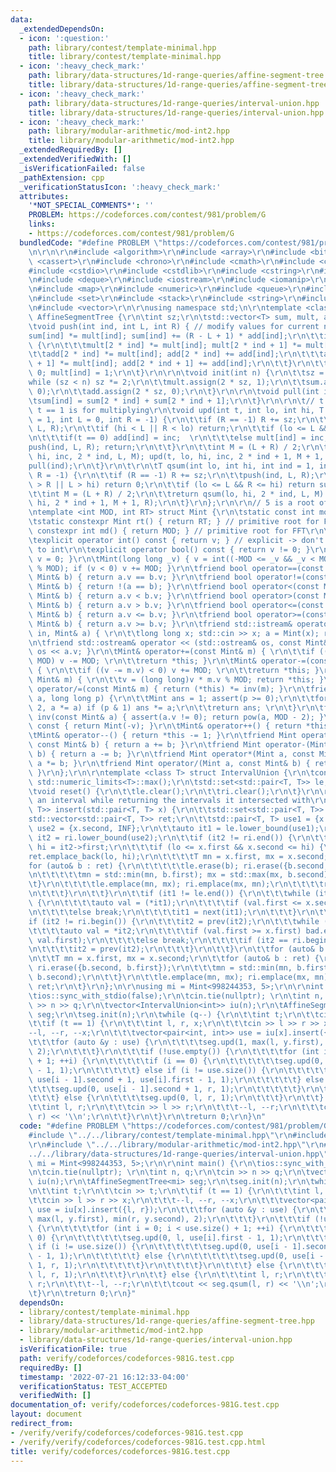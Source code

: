 ```yaml
---
data:
  _extendedDependsOn:
  - icon: ':question:'
    path: library/contest/template-minimal.hpp
    title: library/contest/template-minimal.hpp
  - icon: ':heavy_check_mark:'
    path: library/data-structures/1d-range-queries/affine-segment-tree.hpp
    title: library/data-structures/1d-range-queries/affine-segment-tree.hpp
  - icon: ':heavy_check_mark:'
    path: library/data-structures/1d-range-queries/interval-union.hpp
    title: library/data-structures/1d-range-queries/interval-union.hpp
  - icon: ':heavy_check_mark:'
    path: library/modular-arithmetic/mod-int2.hpp
    title: library/modular-arithmetic/mod-int2.hpp
  _extendedRequiredBy: []
  _extendedVerifiedWith: []
  _isVerificationFailed: false
  _pathExtension: cpp
  _verificationStatusIcon: ':heavy_check_mark:'
  attributes:
    '*NOT_SPECIAL_COMMENTS*': ''
    PROBLEM: https://codeforces.com/contest/981/problem/G
    links:
    - https://codeforces.com/contest/981/problem/G
  bundledCode: "#define PROBLEM \"https://codeforces.com/contest/981/problem/G\"\r\
    \n\r\n\r\n#include <algorithm>\r\n#include <array>\r\n#include <bitset>\r\n#include\
    \ <cassert>\r\n#include <chrono>\r\n#include <cmath>\r\n#include <complex>\r\n\
    #include <cstdio>\r\n#include <cstdlib>\r\n#include <cstring>\r\n#include <ctime>\r\
    \n#include <deque>\r\n#include <iostream>\r\n#include <iomanip>\r\n#include <list>\r\
    \n#include <map>\r\n#include <numeric>\r\n#include <queue>\r\n#include <random>\r\
    \n#include <set>\r\n#include <stack>\r\n#include <string>\r\n#include <unordered_map>\r\
    \n#include <vector>\r\n\r\nusing namespace std;\n\r\ntemplate <class T> struct\
    \ AffineSegmentTree {\r\n\tint sz;\r\n\tstd::vector<T> sum, mult, add;\r\n\r\n\
    \tvoid push(int ind, int L, int R) { // modify values for current node\r\n\t\t\
    sum[ind] *= mult[ind]; sum[ind] += (R - L + 1) * add[ind];\r\n\t\tif (L != R)\
    \ {\r\n\t\t\tmult[2 * ind] *= mult[ind]; mult[2 * ind + 1] *= mult[ind];\r\n\t\
    \t\tadd[2 * ind] *= mult[ind]; add[2 * ind] += add[ind];\r\n\t\t\tadd[2 * ind\
    \ + 1] *= mult[ind]; add[2 * ind + 1] += add[ind];\r\n\t\t}\r\n\t\tadd[ind] =\
    \ 0; mult[ind] = 1;\r\n\t}\r\n\r\n\tvoid init(int n) {\r\n\t\tsz = 1;\r\n\t\t\
    while (sz < n) sz *= 2;\r\n\t\tmult.assign(2 * sz, 1);\r\n\t\tsum.assign(2 * sz,\
    \ 0);\r\n\t\tadd.assign(2 * sz, 0);\r\n\t}\r\n\r\n\tvoid pull(int ind) {\r\n\t\
    \tsum[ind] = sum[2 * ind] + sum[2 * ind + 1];\r\n\t}\r\n\r\n\t// t == 0 is add,\
    \ t == 1 is for multiplying\r\n\tvoid upd(int t, int lo, int hi, T inc, int ind\
    \ = 1, int L = 0, int R = -1) {\r\n\t\tif (R == -1) R += sz;\r\n\t\tpush(ind,\
    \ L, R);\r\n\t\tif (hi < L || R < lo) return;\r\n\t\tif (lo <= L && R <= hi) {\r\
    \n\t\t\tif(t == 0) add[ind] = inc;  \r\n\t\t\telse mult[ind] = inc;\r\n\t\t\t\
    push(ind, L, R); return;\r\n\t\t}\r\n\t\tint M = (L + R) / 2;\r\n\t\tupd(t, lo,\
    \ hi, inc, 2 * ind, L, M); upd(t, lo, hi, inc, 2 * ind + 1, M + 1, R);\r\n\t\t\
    pull(ind);\r\n\t}\r\n\t\r\n\tT qsum(int lo, int hi, int ind = 1, int L = 0, int\
    \ R = -1) {\r\n\t\tif (R == -1) R += sz;\r\n\t\tpush(ind, L, R);\r\n\t\tif (lo\
    \ > R || L > hi) return 0;\r\n\t\tif (lo <= L && R <= hi) return sum[ind];\r\n\
    \t\tint M = (L + R) / 2;\r\n\t\treturn qsum(lo, hi, 2 * ind, L, M) + qsum(lo,\
    \ hi, 2 * ind + 1, M + 1, R);\r\n\t}\r\n};\r\n\r\n// 5 is a root of both mods\r\
    \ntemplate <int MOD, int RT> struct Mint {\r\n\tstatic const int mod = MOD;\r\n\
    \tstatic constexpr Mint rt() { return RT; } // primitive root for FFT\r\n\tstatic\
    \ constexpr int md() { return MOD; } // primitive root for FFT\r\n\tint v; \r\n\
    \texplicit operator int() const { return v; } // explicit -> don't silently convert\
    \ to int\r\n\texplicit operator bool() const { return v != 0; }\r\n\tMint() {\
    \ v = 0; }\r\n\tMint(long long _v) { v = int((-MOD <= _v && _v < MOD) ? _v : _v\
    \ % MOD); if (v < 0) v += MOD; }\r\n\tfriend bool operator==(const Mint& a, const\
    \ Mint& b) { return a.v == b.v; }\r\n\tfriend bool operator!=(const Mint& a, const\
    \ Mint& b) { return !(a == b); }\r\n\tfriend bool operator<(const Mint& a, const\
    \ Mint& b) { return a.v < b.v; }\r\n\tfriend bool operator>(const Mint& a, const\
    \ Mint& b) { return a.v > b.v; }\r\n\tfriend bool operator<=(const Mint& a, const\
    \ Mint& b) { return a.v <= b.v; }\r\n\tfriend bool operator>=(const Mint& a, const\
    \ Mint& b) { return a.v >= b.v; }\r\n\tfriend std::istream& operator >> (std::istream&\
    \ in, Mint& a) { \r\n\t\tlong long x; std::cin >> x; a = Mint(x); return in; }\r\
    \n\tfriend std::ostream& operator << (std::ostream& os, const Mint& a) { return\
    \ os << a.v; }\r\n\tMint& operator+=(const Mint& m) { \r\n\t\tif ((v += m.v) >=\
    \ MOD) v -= MOD; \r\n\t\treturn *this; }\r\n\tMint& operator-=(const Mint& m)\
    \ { \r\n\t\tif ((v -= m.v) < 0) v += MOD; \r\n\t\treturn *this; }\r\n\tMint& operator*=(const\
    \ Mint& m) { \r\n\t\tv = (long long)v * m.v % MOD; return *this; }\r\n\tMint&\
    \ operator/=(const Mint& m) { return (*this) *= inv(m); }\r\n\tfriend Mint pow(Mint\
    \ a, long long p) {\r\n\t\tMint ans = 1; assert(p >= 0);\r\n\t\tfor (; p; p /=\
    \ 2, a *= a) if (p & 1) ans *= a;\r\n\t\treturn ans; \r\n\t}\r\n\tfriend Mint\
    \ inv(const Mint& a) { assert(a.v != 0); return pow(a, MOD - 2); }\r\n\tMint operator-()\
    \ const { return Mint(-v); }\r\n\tMint& operator++() { return *this += 1; }\r\n\
    \tMint& operator--() { return *this -= 1; }\r\n\tfriend Mint operator+(Mint a,\
    \ const Mint& b) { return a += b; }\r\n\tfriend Mint operator-(Mint a, const Mint&\
    \ b) { return a -= b; }\r\n\tfriend Mint operator*(Mint a, const Mint& b) { return\
    \ a *= b; }\r\n\tfriend Mint operator/(Mint a, const Mint& b) { return a /= b;\
    \ }\r\n};\r\n\r\ntemplate <class T> struct IntervalUnion {\r\n\tconst T INF =\
    \ std::numeric_limits<T>::max();\r\n\tstd::set<std::pair<T, T>> le, ri;\r\n\r\n\
    \tvoid reset() {\r\n\t\tle.clear();\r\n\t\tri.clear();\r\n\t}\r\n\r\n\t// inserts\
    \ an interval while returning the intervals it intersected with\r\n\tstd::vector<std::pair<T,\
    \ T>> insert(std::pair<T, T> x) {\r\n\t\tstd::set<std::pair<T, T>> bad;\r\n\t\t\
    std::vector<std::pair<T, T>> ret;\r\n\t\tstd::pair<T, T> use1 = {x.first, -INF},\
    \ use2 = {x.second, INF};\r\n\t\tauto it1 = le.lower_bound(use1);\r\n\t\tauto\
    \ it2 = ri.lower_bound(use2);\r\n\t\tif (it2 != ri.end()) {\r\n\t\t\tT lo = it2->second,\
    \ hi = it2->first;\r\n\t\t\tif (lo <= x.first && x.second <= hi) {\r\n\t\t\t\t\
    ret.emplace_back(lo, hi);\r\n\t\t\t\tT mn = x.first, mx = x.second;\r\n\t\t\t\t\
    for (auto& b : ret) {\r\n\t\t\t\t\tle.erase(b); ri.erase({b.second, b.first});\r\
    \n\t\t\t\t\tmn = std::min(mn, b.first); mx = std::max(mx, b.second);\r\n\t\t\t\
    \t}\r\n\t\t\t\tle.emplace(mn, mx); ri.emplace(mx, mn);\r\n\t\t\t\treturn ret;\r\
    \n\t\t\t}\r\n\t\t}\r\n\t\tif (it1 != le.end()) {\r\n\t\t\twhile (it1 != le.end())\
    \ {\r\n\t\t\t\tauto val = (*it1);\r\n\t\t\t\tif (val.first <= x.second) bad.insert(val);\r\
    \n\t\t\t\telse break;\r\n\t\t\t\tit1 = next(it1);\r\n\t\t\t}\r\n\t\t}\r\n\t\t\
    if (it2 != ri.begin()) {\r\n\t\t\tit2 = prev(it2);\r\n\t\t\twhile (true) {\r\n\
    \t\t\t\tauto val = *it2;\r\n\t\t\t\tif (val.first >= x.first) bad.emplace(val.second,\
    \ val.first);\r\n\t\t\t\telse break;\r\n\t\t\t\tif (it2 == ri.begin()) break;\r\
    \n\t\t\t\tit2 = prev(it2);\r\n\t\t\t}\r\n\t\t}\r\n\t\tfor (auto& b : bad) ret.emplace_back(b);\r\
    \n\t\tT mn = x.first, mx = x.second;\r\n\t\tfor (auto& b : ret) {\r\n\t\t\tle.erase(b);\
    \ ri.erase({b.second, b.first});\r\n\t\t\tmn = std::min(mn, b.first); mx = std::max(mx,\
    \ b.second);\r\n\t\t}\r\n\t\tle.emplace(mn, mx); ri.emplace(mx, mn);\r\n\t\treturn\
    \ ret;\r\n\t}\r\n};\n\r\nusing mi = Mint<998244353, 5>;\r\n\r\nint main() {\r\n\
    \tios::sync_with_stdio(false);\r\n\tcin.tie(nullptr); \r\n\tint n, q;\r\n\tcin\
    \ >> n >> q;\r\n\tvector<IntervalUnion<int>> iu(n);\r\n\tAffineSegmentTree<mi>\
    \ seg;\r\n\tseg.init(n);\r\n\twhile (q--) {\r\n\t\tint t;\r\n\t\tcin >> t;\r\n\
    \t\tif (t == 1) {\r\n\t\t\tint l, r, x;\r\n\t\t\tcin >> l >> r >> x;\r\n\t\t\t\
    --l, --r, --x;\r\n\t\t\tvector<pair<int, int>> use = iu[x].insert({l, r});\r\n\
    \t\t\tfor (auto &y : use) {\r\n\t\t\t\tseg.upd(1, max(l, y.first), min(r, y.second),\
    \ 2);\r\n\t\t\t}\r\n\t\t\tif (!use.empty()) {\r\n\t\t\t\tfor (int i = 0; i < use.size()\
    \ + 1; ++i) {\r\n\t\t\t\t\tif (i == 0) {\r\n\t\t\t\t\t\tseg.upd(0, l, use[i].first\
    \ - 1, 1);\r\n\t\t\t\t\t} else if (i != use.size()) {\r\n\t\t\t\t\t\tseg.upd(0,\
    \ use[i - 1].second + 1, use[i].first - 1, 1);\r\n\t\t\t\t\t} else {\r\n\t\t\t\
    \t\t\tseg.upd(0, use[i - 1].second + 1, r, 1);\r\n\t\t\t\t\t}\r\n\t\t\t\t}\r\n\
    \t\t\t} else {\r\n\t\t\t\tseg.upd(0, l, r, 1);\r\n\t\t\t}\r\n\t\t} else {\r\n\t\
    \t\tint l, r;\r\n\t\t\tcin >> l >> r;\r\n\t\t\t--l, --r;\r\n\t\t\tcout << seg.qsum(l,\
    \ r) << '\\n';\r\n\t\t}\r\n\t}\r\n\treturn 0;\r\n}\n"
  code: "#define PROBLEM \"https://codeforces.com/contest/981/problem/G\"\r\n\r\n\
    #include \"../../library/contest/template-minimal.hpp\"\r\n#include \"../../library/data-structures/1d-range-queries/affine-segment-tree.hpp\"\
    \r\n#include \"../../library/modular-arithmetic/mod-int2.hpp\"\r\n#include \"\
    ../../library/data-structures/1d-range-queries/interval-union.hpp\"\r\n\r\nusing\
    \ mi = Mint<998244353, 5>;\r\n\r\nint main() {\r\n\tios::sync_with_stdio(false);\r\
    \n\tcin.tie(nullptr); \r\n\tint n, q;\r\n\tcin >> n >> q;\r\n\tvector<IntervalUnion<int>>\
    \ iu(n);\r\n\tAffineSegmentTree<mi> seg;\r\n\tseg.init(n);\r\n\twhile (q--) {\r\
    \n\t\tint t;\r\n\t\tcin >> t;\r\n\t\tif (t == 1) {\r\n\t\t\tint l, r, x;\r\n\t\
    \t\tcin >> l >> r >> x;\r\n\t\t\t--l, --r, --x;\r\n\t\t\tvector<pair<int, int>>\
    \ use = iu[x].insert({l, r});\r\n\t\t\tfor (auto &y : use) {\r\n\t\t\t\tseg.upd(1,\
    \ max(l, y.first), min(r, y.second), 2);\r\n\t\t\t}\r\n\t\t\tif (!use.empty())\
    \ {\r\n\t\t\t\tfor (int i = 0; i < use.size() + 1; ++i) {\r\n\t\t\t\t\tif (i ==\
    \ 0) {\r\n\t\t\t\t\t\tseg.upd(0, l, use[i].first - 1, 1);\r\n\t\t\t\t\t} else\
    \ if (i != use.size()) {\r\n\t\t\t\t\t\tseg.upd(0, use[i - 1].second + 1, use[i].first\
    \ - 1, 1);\r\n\t\t\t\t\t} else {\r\n\t\t\t\t\t\tseg.upd(0, use[i - 1].second +\
    \ 1, r, 1);\r\n\t\t\t\t\t}\r\n\t\t\t\t}\r\n\t\t\t} else {\r\n\t\t\t\tseg.upd(0,\
    \ l, r, 1);\r\n\t\t\t}\r\n\t\t} else {\r\n\t\t\tint l, r;\r\n\t\t\tcin >> l >>\
    \ r;\r\n\t\t\t--l, --r;\r\n\t\t\tcout << seg.qsum(l, r) << '\\n';\r\n\t\t}\r\n\
    \t}\r\n\treturn 0;\r\n}"
  dependsOn:
  - library/contest/template-minimal.hpp
  - library/data-structures/1d-range-queries/affine-segment-tree.hpp
  - library/modular-arithmetic/mod-int2.hpp
  - library/data-structures/1d-range-queries/interval-union.hpp
  isVerificationFile: true
  path: verify/codeforces/codeforces-981G.test.cpp
  requiredBy: []
  timestamp: '2022-07-21 16:12:33-04:00'
  verificationStatus: TEST_ACCEPTED
  verifiedWith: []
documentation_of: verify/codeforces/codeforces-981G.test.cpp
layout: document
redirect_from:
- /verify/verify/codeforces/codeforces-981G.test.cpp
- /verify/verify/codeforces/codeforces-981G.test.cpp.html
title: verify/codeforces/codeforces-981G.test.cpp
---
```

